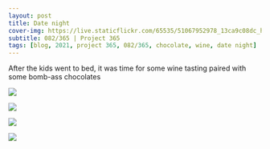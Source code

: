 ```yaml
---
layout: post
title: Date night
cover-img: https://live.staticflickr.com/65535/51067952978_13ca9c08dc_h.jpg
subtitle: 082/365 | Project 365
tags: [blog, 2021, project 365, 082/365, chocolate, wine, date night]
---
```

<style>
  .intro-header.big-img {
    background-position:center
  }
</style>
After the kids went to bed, it was time for some wine tasting paired with some bomb-ass chocolates
<p class="post-img-wrap">
  <img src="https://live.staticflickr.com/65535/51067952978_13ca9c08dc_h.jpg">
</p>
<p class="post-img-wrap">
  <img src="https://live.staticflickr.com/65535/51068750542_092815dabf_h.jpg">
</p>
<p class="post-img-wrap">
  <img src="https://live.staticflickr.com/65535/50999473560_e7b602cfac_h.jpg">
</p>
<p class="post-img-wrap">
  <img src="https://live.staticflickr.com/65535/50999473980_e57b7eadf6_h.jpg">
</p>
